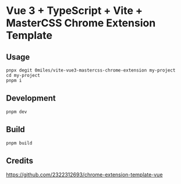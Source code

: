 # Vue 3 + TypeScript + Vite + MasterCSS Chrome Extension Template

## Usage
```
pnpx degit 0miles/vite-vue3-mastercss-chrome-extension my-project
cd my-project
pnpm i
```

## Development
```
pnpm dev
```

## Build
```
pnpm build
```

## Credits
https://github.com/2322312693/chrome-extension-template-vue